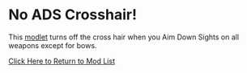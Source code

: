# No ADS Crosshair!
This [modlet](https://drive.google.com/file/d/1Aww6hN5Qs99JYsUQWMlLLdgZ_BgDqaJH/view?usp=sharing) turns off the cross hair when you Aim Down Sights on all weapons except for bows.



[Click Here to Return to Mod List](../main/ReadMe.md)
